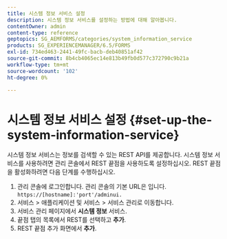 ```yaml
---
title: 시스템 정보 서비스 설정
description: 시스템 정보 서비스를 설정하는 방법에 대해 알아봅니다.
contentOwner: admin
content-type: reference
geptopics: SG_AEMFORMS/categories/system_information_service
products: SG_EXPERIENCEMANAGER/6.5/FORMS
exl-id: 734ed463-2441-49fc-bacb-deb40851af42
source-git-commit: 8b4cb4065ec14e813b49fb0d577c372790c9b21a
workflow-type: tm+mt
source-wordcount: '102'
ht-degree: 0%

---
```


# 시스템 정보 서비스 설정 {#set-up-the-system-information-service}

시스템 정보 서비스는 정보를 검색할 수 있는 REST API를 제공합니다. 시스템 정보 서비스를 사용하려면 관리 콘솔에서 REST 끝점을 사용하도록 설정하십시오. REST 끝점을 활성화하려면 다음 단계를 수행하십시오.

1. 관리 콘솔에 로그인합니다. 관리 콘솔의 기본 URL은 입니다. `https://[hostname]:'port'/adminui.`
1. 서비스 > 애플리케이션 및 서비스 > 서비스 관리로 이동합니다.
1. 서비스 관리 페이지에서 **시스템 정보** 서비스.
1. 끝점 탭의 목록에서 REST를 선택하고 **추가**.
1. REST 끝점 추가 화면에서 **추가**.
